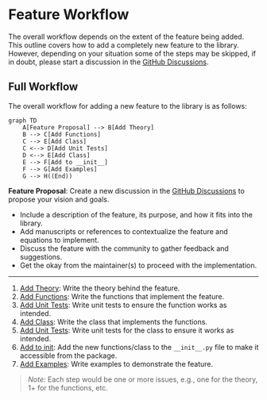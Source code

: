# Feature Workflow

The overall workflow depends on the extent of the feature being added.
This outline covers how to add a completely new feature to the library.
However, depending on your situation some of the steps may be skipped, if in doubt, please start a discussion in the
[GitHub Discussions](https://github.com/uncscode/particula/discussions).

## Full Workflow

The overall workflow for adding a new feature to the library is as follows:

```mermaid
graph TD
    A[Feature Proposal] --> B[Add Theory]
    B --> C[Add Functions]
    C --> E[Add Class]
    C <--> D[Add Unit Tests]
    D <--> E[Add Class]
    E --> F[Add to __init__]
    F --> G[Add Examples]
    G --> H((End))
```


**Feature Proposal**: Create a new discussion in the [GitHub Discussions](https://github.com/uncscode/particula/discussions) to propose your vision and goals.

- Include a description of the feature, its purpose, and how it fits into the library.
- Add manuscripts or references to contextualize the feature and equations to implement.
- Discuss the feature with the community to gather feedback and suggestions.
- Get the okay from the maintainer(s) to proceed with the implementation.

---

1. [Add Theory](Add_Theory.md): Write the theory behind the feature.
2. [Add Functions](Add_Function.md): Write the functions that implement the feature.
3. [Add Unit Tests](Add_Unit_Test.md): Write unit tests to ensure the function works as intended.
4. [Add Class](Add_Class.md): Write the class that implements the functions.
5. [Add Unit Tests](Add_Unit_Test.md): Write unit tests for the class to ensure it works as intended.
6. [Add to init](Add_to_init.md): Add the new functions/class to the `__init__.py` file to make it accessible from the package.
7. [Add Examples](Add_Example.md): Write examples to demonstrate the feature.

> _Note:_ Each step would be one or more issues, e.g., one for the theory, 1+ for the functions, etc.
